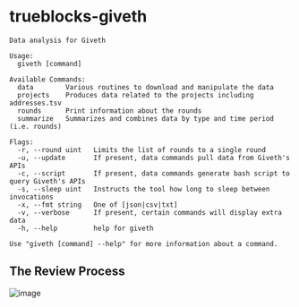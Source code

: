 # trueblocks-giveth

```
Data analysis for Giveth

Usage:
  giveth [command]

Available Commands:
  data        Various routines to download and manipulate the data
  projects    Produces data related to the projects including addresses.tsv
  rounds      Print information about the rounds
  summarize   Summarizes and combines data by type and time period (i.e. rounds)

Flags:
  -r, --round uint   Limits the list of rounds to a single round
  -u, --update       If present, data commands pull data from Giveth's APIs
  -c, --script       If present, data commands generate bash script to query Giveth's APIs
  -s, --sleep uint   Instructs the tool how long to sleep between invocations
  -x, --fmt string   One of [json|csv|txt]
  -v, --verbose      If present, certain commands will display extra data
  -h, --help         help for giveth

Use "giveth [command] --help" for more information about a command.
```

## The Review Process

![image](https://user-images.githubusercontent.com/5417918/180751873-57d86b2c-fde9-4f6d-8e87-5e1795bbe24a.png)
